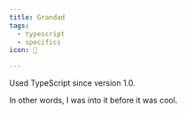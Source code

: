 ```yaml
---
title: Grandad
tags:
  - typescript
  - specifics
icon: 👴

---
```

Used TypeScript since version 1.0.

In other words, I was into it before it was cool.